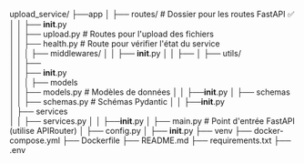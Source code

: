 upload_service/
├──app
│ ├── routes/ # Dossier pour les routes FastAPI ✅
│ │ ├── **init**.py  
│ │ ├── upload.py # Routes pour l'upload des fichiers  
│ │ ├── health.py # Route pour vérifier l'état du service  
│ │ │ ├── middlewares/ │ │ ├── **init**.py │ │ ├──
│ ├── utils/  
│ │ ├──  
│ │ ├── **init**.py  
│ │
│ ├── models  
│ │ ├── models.py # Modèles de données │ │ ├──**init**.py │ ├── schemas │ │ ├── schemas.py # Schémas Pydantic │ │ ├──**init**.py  
│ ├── services  
│ │ ├── services.py │ │ ├──**init**.py
│ ├── main.py # Point d'entrée FastAPI (utilise APIRouter) │ ├── config.py │ ├── **init**.py ├── venv ├── docker-compose.yml ├── Dockerfile ├── README.md ├── requirements.txt ├── .env
